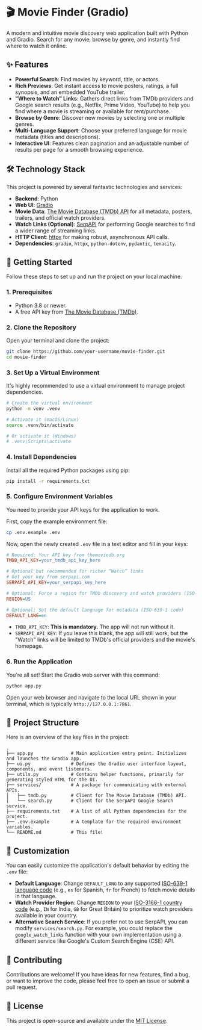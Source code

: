 # 🎬 Movie Finder (Gradio)

A modern and intuitive movie discovery web application built with Python and Gradio. Search for any movie, browse by genre, and instantly find where to watch it online.


## ✨ Features

-   **Powerful Search**: Find movies by keyword, title, or actors.
-   **Rich Previews**: Get instant access to movie posters, ratings, a full synopsis, and an embedded YouTube trailer.
-   **"Where to Watch" Links**: Gathers direct links from TMDb providers and Google search results (e.g., Netflix, Prime Video, YouTube) to help you find where a movie is streaming or available for rent/purchase.
-   **Browse by Genre**: Discover new movies by selecting one or multiple genres.
-   **Multi-Language Support**: Choose your preferred language for movie metadata (titles and descriptions).
-   **Interactive UI**: Features clean pagination and an adjustable number of results per page for a smooth browsing experience.

## 🛠️ Technology Stack

This project is powered by several fantastic technologies and services:

-   **Backend**: Python
-   **Web UI**: [Gradio](https.gradio.app)
-   **Movie Data**: [The Movie Database (TMDb) API](https://www.themoviedb.org/documentation/api) for all metadata, posters, trailers, and official watch providers.
-   **Watch Links (Optional)**: [SerpAPI](https://serpapi.com/) for performing Google searches to find a wider range of streaming links.
-   **HTTP Client**: [httpx](https://www.python-httpx.org/) for making robust, asynchronous API calls.
-   **Dependencies**: `gradio`, `httpx`, `python-dotenv`, `pydantic`, `tenacity`.

## 🚀 Getting Started

Follow these steps to set up and run the project on your local machine.

### 1. Prerequisites

-   Python 3.8 or newer.
-   A free API key from [The Movie Database (TMDb)](https://www.themoviedb.org/signup).

### 2. Clone the Repository

Open your terminal and clone the project:

```bash
git clone https://github.com/your-username/movie-finder.git
cd movie-finder
```

### 3. Set Up a Virtual Environment

It's highly recommended to use a virtual environment to manage project dependencies.

```bash
# Create the virtual environment
python -m venv .venv

# Activate it (macOS/Linux)
source .venv/bin/activate

# Or activate it (Windows)
# .venv\Scripts\activate
```

### 4. Install Dependencies

Install all the required Python packages using pip:

```bash
pip install -r requirements.txt
```

### 5. Configure Environment Variables

You need to provide your API keys for the application to work.

First, copy the example environment file:

```bash
cp .env.example .env
```

Now, open the newly created `.env` file in a text editor and fill in your keys:

```ini
# Required: Your API key from themoviedb.org
TMDB_API_KEY=your_tmdb_api_key_here

# Optional but recommended for richer “Watch” links
# Get your key from serpapi.com
SERPAPI_API_KEY=your_serpapi_key_here

# Optional: Force a region for TMDb discovery and watch providers (ISO-3166-1 code)
REGION=US

# Optional: Set the default language for metadata (ISO-639-1 code)
DEFAULT_LANG=en
```

-   `TMDB_API_KEY`: **This is mandatory.** The app will not run without it.
-   `SERPAPI_API_KEY`: If you leave this blank, the app will still work, but the "Watch" links will be limited to TMDb's official providers and the movie's homepage.

### 6. Run the Application

You're all set! Start the Gradio web server with this command:

```bash
python app.py
```

Open your web browser and navigate to the local URL shown in your terminal, which is typically `http://127.0.0.1:7861`.

## 📂 Project Structure

Here is an overview of the key files in the project:

```
.
├── app.py              # Main application entry point. Initializes and launches the Gradio app.
├── ui.py               # Defines the Gradio user interface layout, components, and event listeners.
├── utils.py            # Contains helper functions, primarily for generating styled HTML for the UI.
├── services/           # A package for communicating with external APIs.
│   ├── tmdb.py         # Client for The Movie Database (TMDb) API.
│   └── search.py       # Client for the SerpAPI Google Search service.
├── requirements.txt    # A list of all Python dependencies for the project.
├── .env.example        # A template for the required environment variables.
└── README.md           # This file!
```

## 🔧 Customization

You can easily customize the application's default behavior by editing the `.env` file:

-   **Default Language**: Change `DEFAULT_LANG` to any supported [ISO-639-1 language code](https://en.wikipedia.org/wiki/List_of_ISO_639-1_codes) (e.g., `es` for Spanish, `fr` for French) to fetch movie details in that language.
-   **Watch Provider Region**: Change `REGION` to your [ISO-3166-1 country code](https://en.wikipedia.org/wiki/List_of_ISO_3166-1_alpha-2_country_codes) (e.g., `IN` for India, `GB` for Great Britain) to prioritize watch providers available in your country.
-   **Alternative Search Service**: If you prefer not to use SerpAPI, you can modify `services/search.py`. For example, you could replace the `google_watch_links` function with your own implementation using a different service like Google's Custom Search Engine (CSE) API.

## 🤝 Contributing

Contributions are welcome! If you have ideas for new features, find a bug, or want to improve the code, please feel free to open an issue or submit a pull request.

## 📄 License

This project is open-source and available under the [MIT License](LICENSE).